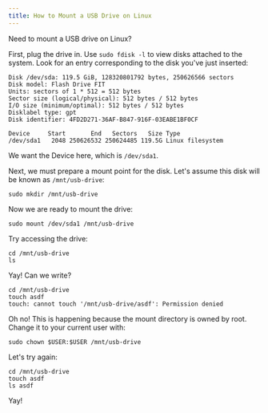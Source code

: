```yaml
---
title: How to Mount a USB Drive on Linux
---
```


Need to mount a USB drive on Linux?

First, plug the drive in. Use `sudo fdisk -l` to view disks attached to the
system. Look for an entry corresponding to the disk you've just inserted:

```
Disk /dev/sda: 119.5 GiB, 128320801792 bytes, 250626566 sectors
Disk model: Flash Drive FIT
Units: sectors of 1 * 512 = 512 bytes
Sector size (logical/physical): 512 bytes / 512 bytes
I/O size (minimum/optimal): 512 bytes / 512 bytes
Disklabel type: gpt
Disk identifier: 4FD2D271-36AF-B847-916F-03EABE1BF0CF

Device     Start       End   Sectors   Size Type
/dev/sda1   2048 250626532 250624485 119.5G Linux filesystem
```

We want the Device here, which is `/dev/sda1`.

Next, we must prepare a mount point for the disk. Let's assume this disk will
be known as `/mnt/usb-drive`:

```
sudo mkdir /mnt/usb-drive
```

Now we are ready to mount the drive:

```
sudo mount /dev/sda1 /mnt/usb-drive
```

Try accessing the drive:

```
cd /mnt/usb-drive
ls
```

Yay! Can we write?

```
cd /mnt/usb-drive
touch asdf
touch: cannot touch '/mnt/usb-drive/asdf': Permission denied
```

Oh no! This is happening because the mount directory is owned by root. Change
it to your current user with:

```
sudo chown $USER:$USER /mnt/usb-drive
```

Let's try again:

```
cd /mnt/usb-drive
touch asdf
ls asdf
```

Yay!
